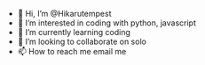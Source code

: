 - 👋 Hi, I’m @Hikarutempest
- 👀 I’m interested in coding with python, javascript
- 🌱 I’m currently learning coding
- 💞️ I’m looking to collaborate on solo
- 📫 How to reach me email me 

<!---
Hikarutempest/Hikarutempest is a ✨ special ✨ repository because its `README.md` (this file) appears on your GitHub profile.
You can click the Preview link to take a look at your changes.
--->
